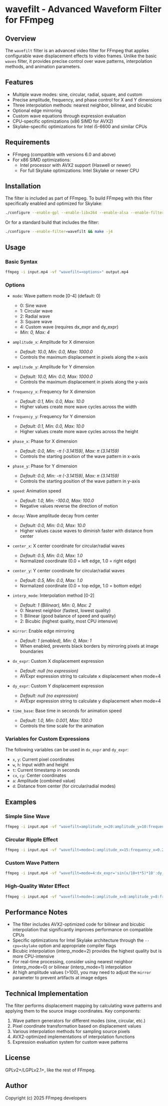 # wavefilt - Advanced Waveform Filter for FFmpeg

## Overview

The `wavefilt` filter is an advanced video filter for FFmpeg that applies configurable wave displacement effects to video frames. Unlike the basic `waves` filter, it provides precise control over wave patterns, interpolation methods, and animation parameters.

## Features

- Multiple wave modes: sine, circular, radial, square, and custom
- Precise amplitude, frequency, and phase control for X and Y dimensions
- Three interpolation methods: nearest neighbor, bilinear, and bicubic
- Optional edge mirroring
- Custom wave equations through expression evaluation
- CPU-specific optimizations (x86 SIMD for AVX2)
- Skylake-specific optimizations for Intel i5-6600 and similar CPUs

## Requirements

- FFmpeg (compatible with versions 6.0 and above)
- For x86 SIMD optimizations:
  - Intel processor with AVX2 support (Haswell or newer)
  - For full Skylake optimizations: Intel Skylake or newer CPU

## Installation

The filter is included as part of FFmpeg. To build FFmpeg with this filter specifically enabled and optimized for Skylake:

```sh
./configure --enable-gpl --enable-libx264 --enable-alsa --enable-filter=wavefilt --cpu=skylake --extra-cflags='-march=skylake -mtune=skylake -O3' && make -j4
```

Or for a standard build that includes the filter:

```sh
./configure --enable-filter=wavefilt && make -j4
```

## Usage

### Basic Syntax

```sh
ffmpeg -i input.mp4 -vf "wavefilt=<options>" output.mp4
```

### Options

- `mode`: Wave pattern mode [0-4] (default: 0)
  - 0: Sine wave
  - 1: Circular wave
  - 2: Radial wave
  - 3: Square wave
  - 4: Custom wave (requires dx_expr and dy_expr)
  - *Min: 0, Max: 4*

- `amplitude_x`: Amplitude for X dimension 
  - *Default: 10.0, Min: 0.0, Max: 1000.0*
  - Controls the maximum displacement in pixels along the x-axis

- `amplitude_y`: Amplitude for Y dimension 
  - *Default: 10.0, Min: 0.0, Max: 1000.0*
  - Controls the maximum displacement in pixels along the y-axis

- `frequency_x`: Frequency for X dimension 
  - *Default: 0.1, Min: 0.0, Max: 10.0*
  - Higher values create more wave cycles across the width

- `frequency_y`: Frequency for Y dimension 
  - *Default: 0.1, Min: 0.0, Max: 10.0*
  - Higher values create more wave cycles across the height

- `phase_x`: Phase for X dimension 
  - *Default: 0.0, Min: -π (-3.14159), Max: π (3.14159)*
  - Controls the starting position of the wave pattern in x-axis

- `phase_y`: Phase for Y dimension 
  - *Default: 0.0, Min: -π (-3.14159), Max: π (3.14159)*
  - Controls the starting position of the wave pattern in y-axis

- `speed`: Animation speed 
  - *Default: 1.0, Min: -100.0, Max: 100.0*
  - Negative values reverse the direction of motion

- `decay`: Wave amplitude decay from center 
  - *Default: 0.0, Min: 0.0, Max: 10.0*
  - Higher values cause waves to diminish faster with distance from center

- `center_x`: X center coordinate for circular/radial waves 
  - *Default: 0.5, Min: 0.0, Max: 1.0*
  - Normalized coordinate (0.0 = left edge, 1.0 = right edge)

- `center_y`: Y center coordinate for circular/radial waves 
  - *Default: 0.5, Min: 0.0, Max: 1.0*
  - Normalized coordinate (0.0 = top edge, 1.0 = bottom edge)

- `interp_mode`: Interpolation method [0-2] 
  - *Default: 1 (Bilinear), Min: 0, Max: 2*
  - 0: Nearest neighbor (fastest, lowest quality)
  - 1: Bilinear (good balance of speed and quality)
  - 2: Bicubic (highest quality, most CPU intensive)

- `mirror`: Enable edge mirroring 
  - *Default: 1 (enabled), Min: 0, Max: 1*
  - When enabled, prevents black borders by mirroring pixels at image boundaries

- `dx_expr`: Custom X displacement expression 
  - *Default: null (no expression)*
  - AVExpr expression string to calculate x displacement when mode=4

- `dy_expr`: Custom Y displacement expression 
  - *Default: null (no expression)*
  - AVExpr expression string to calculate y displacement when mode=4

- `time_base`: Base time in seconds for animation speed 
  - *Default: 1.0, Min: 0.001, Max: 100.0*
  - Controls the time scale for the animation

### Variables for Custom Expressions

The following variables can be used in `dx_expr` and `dy_expr`:

- `x`, `y`: Current pixel coordinates
- `w`, `h`: Input width and height
- `t`: Current timestamp in seconds
- `cx`, `cy`: Center coordinates
- `a`: Amplitude (combined value)
- `d`: Distance from center (for circular/radial modes)

## Examples

### Simple Sine Wave

```sh
ffmpeg -i input.mp4 -vf "wavefilt=amplitude_x=20:amplitude_y=10:frequency_x=0.05:frequency_y=0.05:speed=0.5" output.mp4
```

### Circular Ripple Effect

```sh
ffmpeg -i input.mp4 -vf "wavefilt=mode=1:amplitude_x=15:frequency_x=0.2:speed=0.8:decay=0.1" output.mp4
```

### Custom Wave Pattern

```sh
ffmpeg -i input.mp4 -vf "wavefilt=mode=4:dx_expr='sin(x/10+t*5)*10':dy_expr='cos(y/20+t*3)*15':interp_mode=2" output.mp4
```

### High-Quality Water Effect

```sh
ffmpeg -i input.mp4 -vf "wavefilt=mode=1:amplitude_x=8:amplitude_y=8:frequency_x=0.2:frequency_y=0.2:speed=0.3:interp_mode=2:mirror=1" output.mp4
```

## Performance Notes

- The filter includes AVX2-optimized code for bilinear and bicubic interpolation that significantly improves performance on compatible CPUs
- Specific optimizations for Intel Skylake architecture through the `--cpu=skylake` option and appropriate compiler flags
- Bicubic interpolation (interp_mode=2) provides the highest quality but is more CPU-intensive
- For real-time processing, consider using nearest neighbor (interp_mode=0) or bilinear (interp_mode=1) interpolation
- At high amplitude values (>100), you may need to adjust the `mirror` parameter to prevent artifacts at image edges

## Technical Implementation

The filter performs displacement mapping by calculating wave patterns and applying them to the source image coordinates. Key components:

1. Wave pattern generators for different modes (sine, circular, etc.)
2. Pixel coordinate transformation based on displacement values
3. Various interpolation methods for sampling source pixels
4. AVX2-optimized implementations of interpolation functions
5. Expression evaluation system for custom wave patterns

## License

GPLv2+/LGPLv2.1+, like the rest of FFmpeg.

## Author

Copyright (c) 2025 FFmpeg developers
